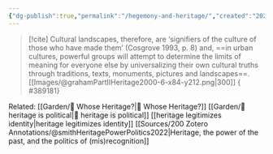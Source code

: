 ```yaml
---
{"dg-publish":true,"permalink":"/hegemony-and-heritage/","created":"2024-06-23T23:42:02.000+08:00","updated":"2024-07-22T14:45:29.737+08:00"}
---
```


> [!cite] Cultural landscapes, therefore, are ‘signifiers of the culture of those who have made them’ (Cosgrove 1993, p. 8) and, ==in urban cultures, powerful groups will attempt to determine the limits of meaning for everyone else by universalizing their own cultural truths through traditions, texts, monuments, pictures and landscapes==. [[Images/@grahamPartIIHeritage2000-6-x84-y212.png|300]]
{ #389181}


Related:
[[Garden/🌳 Whose Heritage?\|🌳 Whose Heritage?]]
[[Garden/🌱 heritage is political\|🌱 heritage is political]]
[[heritage legitimizes identity\|heritage legitimizes identity]]
[[Sources/200 Zotero Annotations/@smithHeritagePowerPolitics2022\|Heritage, the power of the past, and the politics of (mis)recognition]]
